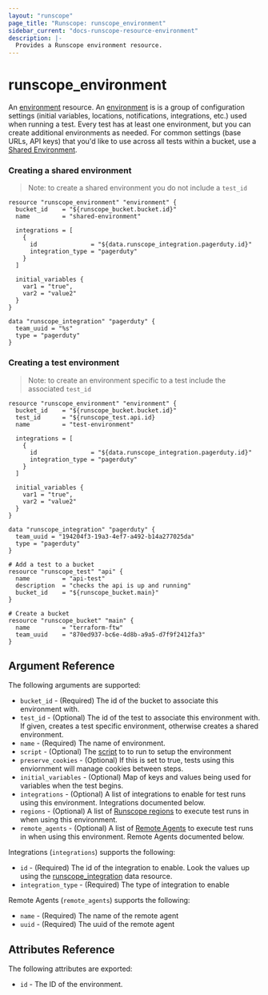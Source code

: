 ```yaml
---
layout: "runscope"
page_title: "Runscope: runscope_environment"
sidebar_current: "docs-runscope-resource-environment"
description: |-
  Provides a Runscope environment resource.
---
```


# runscope\_environment

An [environment](https://www.runscope.com/docs/api/environments) resource.
An [environment](https://www.runscope.com/docs/api-testing/environments)
is is a group of configuration settings (initial variables, locations,
notifications, integrations, etc.) used when running a test.
Every test has at least one environment, but you can create additional
environments as needed. For common settings (base URLs, API keys)
that you'd like to use across all tests within a bucket,
use a [Shared Environment](https://www.runscope.com/docs/api-testing/environments#shared).

### Creating a shared environment

> Note: to create a shared environment you do not include a `test_id`

```hcl
resource "runscope_environment" "environment" {
  bucket_id    = "${runscope_bucket.bucket.id}"
  name         = "shared-environment"

  integrations = [
    {
      id               = "${data.runscope_integration.pagerduty.id}"
      integration_type = "pagerduty"
    }
  ]

  initial_variables {
    var1 = "true",
    var2 = "value2"
  }
}

data "runscope_integration" "pagerduty" {
  team_uuid = "%s"
  type = "pagerduty"
}
```
### Creating a test environment

> Note: to create an environment specific to a test include the associated `test_id`

```hcl
resource "runscope_environment" "environment" {
  bucket_id    = "${runscope_bucket.bucket.id}"
  test_id      = "${runscope_test.api.id}
  name         = "test-environment"

  integrations = [
    {
      id               = "${data.runscope_integration.pagerduty.id}"
      integration_type = "pagerduty"
    }
  ]

  initial_variables {
    var1 = "true",
    var2 = "value2"
  }
}

data "runscope_integration" "pagerduty" {
  team_uuid = "194204f3-19a3-4ef7-a492-b14a277025da"
  type = "pagerduty"
}

# Add a test to a bucket
resource "runscope_test" "api" {
  name         = "api-test"
  description  = "checks the api is up and running"
  bucket_id    = "${runscope_bucket.main}"
}

# Create a bucket
resource "runscope_bucket" "main" {
  name         = "terraform-ftw"
  team_uuid    = "870ed937-bc6e-4d8b-a9a5-d7f9f2412fa3"
}
```

## Argument Reference

The following arguments are supported:

* `bucket_id` - (Required) The id of the bucket to associate this environment with.
* `test_id` - (Optional) The id of the test to associate this environment with.
If given, creates a test specific environment, otherwise creates a shared environment.
* `name` - (Required) The name of environment.
* `script` - (Optional) The [script](https://www.runscope.com/docs/api-testing/scripts#initial-script)
to to run to setup the environment
* `preserve_cookies` - (Optional) If this is set to true, tests using this enviornment will manage cookies between steps.
* `initial_variables` - (Optional) Map of keys and values being used for variables when the test begins.
* `integrations` - (Optional) A list of integrations to enable for test runs using this environment.
Integrations documented below.
* `regions` - (Optional) A list of [Runscope regions](https://www.runscope.com/docs/regions) to execute test runs in when using this environment.
* `remote_agents` - (Optional) A list of [Remote Agents](https://www.runscope.com/docs/api/agents) to execute test runs in when using this environment.
Remote Agents documented below.

Integrations (`integrations`) supports the following:

* `id` - (Required) The id of the integration to enable.
Look the values up using the [runscope_integration](../d/integration.html) data resource.
* `integration_type` - (Required) The type of integration to enable

Remote Agents (`remote_agents`) supports the following:

* `name` - (Required) The name of the remote agent
* `uuid` - (Required) The uuid of the remote agent

## Attributes Reference

The following attributes are exported:

* `id` - The ID of the environment.
